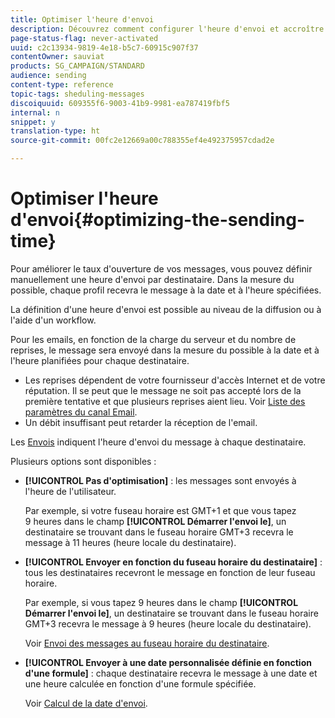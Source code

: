 ```yaml
---
title: Optimiser l'heure d'envoi
description: Découvrez comment configurer l'heure d'envoi et accroître le taux d'ouverture de vos messages.
page-status-flag: never-activated
uuid: c2c13934-9819-4e18-b5c7-60915c907f37
contentOwner: sauviat
products: SG_CAMPAIGN/STANDARD
audience: sending
content-type: reference
topic-tags: sheduling-messages
discoiquuid: 609355f6-9003-41b9-9981-ea787419fbf5
internal: n
snippet: y
translation-type: ht
source-git-commit: 00fc2e12669a00c788355ef4e492375957cdad2e

---
```



# Optimiser l'heure d'envoi{#optimizing-the-sending-time}

Pour améliorer le taux d'ouverture de vos messages, vous pouvez définir manuellement une heure d'envoi par destinataire. Dans la mesure du possible, chaque profil recevra le message à la date et à l'heure spécifiées.

La définition d'une heure d'envoi est possible au niveau de la diffusion ou à l'aide d'un workflow.

Pour les emails, en fonction de la charge du serveur et du nombre de reprises, le message sera envoyé dans la mesure du possible à la date et à l'heure planifiées pour chaque destinataire.

* Les reprises dépendent de votre fournisseur d'accès Internet et de votre réputation. Il se peut que le message ne soit pas accepté lors de la première tentative et que plusieurs reprises aient lieu. Voir [Liste des paramètres du canal Email](../../administration/using/configuring-email-channel.md).
* Un débit insuffisant peut retarder la réception de l'email.

Les [Envois](../../sending/using/monitoring-a-delivery.md#sending-logs) indiquent l'heure d'envoi du message à chaque destinataire.

Plusieurs options sont disponibles :

* **[!UICONTROL Pas d'optimisation]** : les messages sont envoyés à l'heure de l'utilisateur.

   Par exemple, si votre fuseau horaire est GMT+1 et que vous tapez 9 heures dans le champ **[!UICONTROL Démarrer l'envoi le]**, un destinataire se trouvant dans le fuseau horaire GMT+3 recevra le message à 11 heures (heure locale du destinataire).

* **[!UICONTROL Envoyer en fonction du fuseau horaire du destinataire]** : tous les destinataires recevront le message en fonction de leur fuseau horaire.

   Par exemple, si vous tapez 9 heures dans le champ **[!UICONTROL Démarrer l'envoi le]**, un destinataire se trouvant dans le fuseau horaire GMT+3 recevra le message à 9 heures (heure locale du destinataire).

   Voir [Envoi des messages au fuseau horaire du destinataire](../../sending/using/sending-messages-at-the-recipient-s-time-zone.md).

* **[!UICONTROL Envoyer à une date personnalisée définie en fonction d'une formule]** : chaque destinataire recevra le message à une date et une heure calculée en fonction d'une formule spécifiée.

   Voir [Calcul de la date d'envoi](../../sending/using/computing-the-sending-date.md).

